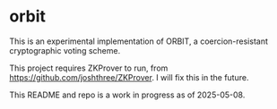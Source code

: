 # orbit
This is an experimental implementation of ORBIT, a coercion-resistant cryptographic voting scheme.

This project requires ZKProver to run, from https://github.com/joshthree/ZKProver.  I will fix this in the future.

This README and repo is a work in progress as of 2025-05-08.